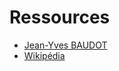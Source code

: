 # Ressources

+ [Jean-Yves BAUDOT](http://www.jybaudot.fr/a_general/indexmath.html)
+ [Wikipédia](https://fr.wikipedia.org/wiki/Wikip%C3%A9dia:Accueil_principal)
